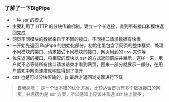 ### 了解了一下BigPipe

* 一种 ssr 的模式
* 主要利用了 HTTP 的分块传输机制，建立一个长连接，直到所有接口和模块返回完成
* 网页不同模块的数据来自于不同的接口，不同接口请求数据有快慢
* 一开始先返回 BigPipe 的初始化部分，初始化里包含了网页的整体框架、处理不同模块的接口、请求接受不同模块的接口、网页用到的 css 文件等
* 优先返回的接口，将相应的模块以 ssr 的方式返回前端并展示，这样一来，用户就不必等待所有接口请求结束才看到网页，回来一部分就展示一部分，在用户感知中网页速度就明显得到了提升
* css 也是可以分块传输的，js 最后才返回浏览器进行下载

> 自我感觉：
是一个很不错的优化方案，比较适合首页有多个数据接口的网页，并且因为是 ssr 方案，所以感知上应该并普通 ssr 快上很多；